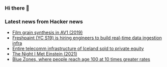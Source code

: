 ### Hi there 👋

<!--
**arashid-sh/arashid-sh** is a ✨ _special_ ✨ repository because its `README.md` (this file) appears on your GitHub profile.

Here are some ideas to get you started:

- 🔭 I’m currently working on ...
- 🌱 I’m currently learning ...
- 👯 I’m looking to collaborate on ...
- 🤔 I’m looking for help with ...
- 💬 Ask me about ...
- 📫 How to reach me: ...
- 😄 Pronouns: ...
- ⚡ Fun fact: ...
-->

### Latest news from Hacker news
<!-- BLOG-POST-LIST:START -->
- [Film grain synthesis in AV1 &lpar;2019&rpar;](https://norkin.org/research/film_grain/index.html)
- [Freshpaint &lpar;YC S19&rpar; is hiring engineers to build real-time data ingestion infra](https://jobs.ashbyhq.com/freshpaint/bfe56523-bff4-4ca3-936b-0ba15fb4e572)
- [Entire telecomm infrastructure of Iceland sold to private equity](https://www.ardian.com/news-insights/focus-mila-ardian-partners-icelands-national-telecoms-network)
- [The Night I Met Einstein &lpar;2021&rpar;](https://www.rd.com/article/the-night-i-met-einstein/)
- [Blue Zones, where people reach age 100 at 10 times greater rates](https://www.ncbi.nlm.nih.gov/pmc/articles/PMC6125071/)
<!-- BLOG-POST-LIST:END -->
